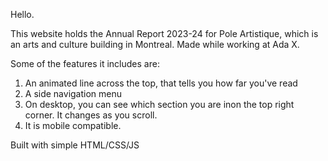Hello. 

This website holds the Annual Report 2023-24 for Pole Artistique, which is an arts and culture building in Montreal. Made while working at Ada X. 

Some of the features it includes are:

1. An animated line across the top, that tells you how far you've read
2. A side navigation menu
3. On desktop, you can see which section you are inon the top right corner. It changes as you scroll. 
4. It is mobile compatible. 

Built with simple HTML/CSS/JS
